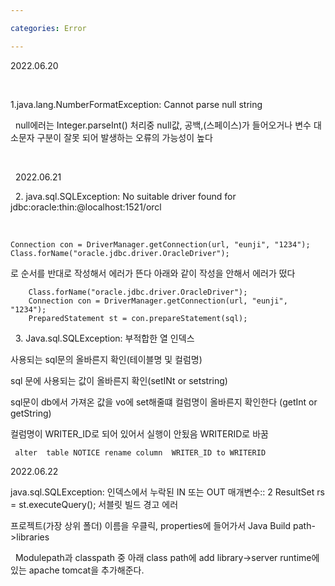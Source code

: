 ```yaml
---

categories: Error

---
```


2022.06.20

&nbsp;

1.java.lang.NumberFormatException: Cannot parse null string
&nbsp;

&nbsp;
    null에러는 Integer.parseInt() 처리중 null값, 공백,(스페이스)가 들어오거나 변수 대소문자 구분이 잘못 되어 발생하는 오류의 가능성이 높다

&nbsp;


&nbsp;
2022.06.21

&nbsp;
2. java.sql.SQLException: No suitable driver found for jdbc:oracle:thin:@localhost:1521/orcl

&nbsp;

```
Connection con = DriverManager.getConnection(url, "eunji", "1234");
Class.forName("oracle.jdbc.driver.OracleDriver");
```
로 순서를 반대로 작성해서 에러가 뜬다
아래와 같이 작성을 안해서 에러가 떴다
```
    Class.forName("oracle.jdbc.driver.OracleDriver");
    Connection con = DriverManager.getConnection(url, "eunji", "1234");
	PreparedStatement st = con.prepareStatement(sql);
```
&nbsp;
3. Java.sql.SQLException: 부적합한 열 인덱스
 
사용되는 sql문의 올바른지 확인(테이블명 및 컬럼명)
 &nbsp;

sql 문에 사용되는 값이 올바른지 확인(setINt or setstring)
&nbsp;
 
sql문이 db에서 가져온 값을 vo에 set해줄떄 컬럼명이 올바른지 확인한다 (getInt or getString)
&nbsp;

컬럼명이 WRITER_ID로 되어 있어서 실행이 안됬음 WRITERID로 바꿈

```
 alter  table NOTICE rename column  WRITER_ID to WRITERID
```

2022.06.22


java.sql.SQLException: 인덱스에서 누락된 IN 또는 OUT 매개변수:: 2
    ResultSet rs = st.executeQuery();
    서블릿 빌드 경고 에러 


 프로젝트(가장 상위 폴더) 이름을 우클릭, properties에 들어가서 Java Build path->libraries
 &nbsp;


&nbsp;
     Modulepath과 classpath 중 아래 class path에 add library->server runtime에 있는 apache tomcat을 추가해준다.


